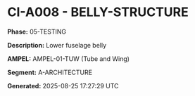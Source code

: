 # CI-A008 - BELLY-STRUCTURE

**Phase:** 05-TESTING

**Description:** Lower fuselage belly

**AMPEL:** AMPEL-01-TUW (Tube and Wing)

**Segment:** A-ARCHITECTURE

**Generated:** 2025-08-25 17:27:29 UTC

